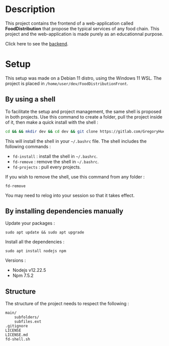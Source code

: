 # Description

This project contains the frontend of a web-application called **FoodDistribution** that propose the typical services of any food chain. This project and the web-application is made purely as an educationnal purpose.

Click here to see the [backend](https://github.com/GregoryHue/FoodDistributionBack).


# Setup

This setup was made on a Debian 11 distro, using the Windows 11 WSL. The project is placed in `/home/user/dev/FoodDistributionFront`.

## By using a shell

To facilitate the setup and project management, the same shell is proposed in both projects. Use this command to create a folder, pull the project inside of it, then make a quick install with the shell :

```bash
cd && && mkdir dev && cd dev && git clone https://gitlab.com/GregoryHue/FoodDistributionBack.git && cd FoodDistributionFront && source fd-shell.sh; fd-quick-install
```

This will install the shell in your `~/.bashrc` file. The shell includes the following commands :

* `fd-install` : install the shell in `~/.bashrc`.
* `fd-remove` : remove the shell in `~/.bashrc`.
* `fd-projects` : pull every projects.

If you wish to remove the shell, use this command from any folder :

```
fd-remove
```

You may need to relog into your session so that it takes effect.

## By installing dependencies manually

Update your packages :

```
sudo apt update && sudo apt upgrade
```

Install all the dependencies :

```
sudo apt install nodejs npm 
```

Versions :
* Nodejs v12.22.5
* Npm 7.5.2

## Structure

The structure of the project needs to respect the following :

```
main/
    subfolders/
    subfiles.ext
.gitignore
LICENSE
LICENSE.md
fd-shell.sh
```
